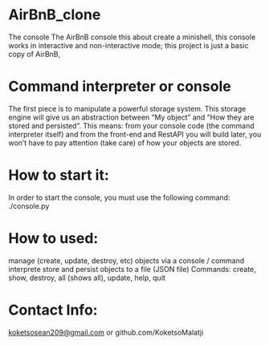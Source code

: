 # AirBnB_clone

 The console The AirBnB console this about create a minishell, this console works in interactive and non-interactive mode; this project is just a basic copy of AirBnB,

# Command interpreter or console 
The first piece is to manipulate a powerful storage system. This storage engine will give us an abstraction between “My object” and “How they are stored and persisted”. This means: from your console code (the command interpreter itself) and from the front-end and RestAPI you will build later, you won’t have to pay attention (take care) of how your objects are stored.

# How to start it: 
In order to start the console, you must use the following command: ./console.py

# How to used: 
manage (create, update, destroy, etc) objects via a console / command interprete store and persist objects to a file (JSON file) Commands: create, show, destroy, all (shows all), update, help, quit

# Contact Info: 
koketsosean209@gmail.com or github.com/KoketsoMalatji

